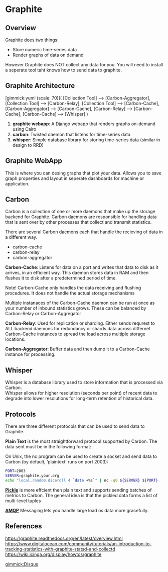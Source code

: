 # Graphite

Overview
--------

Graphite does two things:

 * Store numeric time-series data
 * Render graphs of data on demand

However Graphite does NOT collect any data for you.  You will need to install a seperate tool taht knows how to send data to graphite.


Graphite Architecture
---------------------

[gimmick:yuml (scale: 70)]( [Collection Tool] --> [Carbon-Aggregator], [Collection Tool] --> [Carbon-Relay], [Collection Tool] --> [Carbon-Cache], [Carbon-Aggregator] --> [Carbon-Cache], [Carbon-Relay] --> [Carbon-Cache], [Carbon-Cache] --> [Whisper] )

 1. **graphite webapp**: A Django webapp that renders graphs on-demand using Cairo
 1. **carbon**: Twisted daemon that listens for time-series data
 1. **whisper**: Simple database library for storing time-series data (similar in design to RRD) 

Graphite WebApp
---------------

This is where you can desing graphs that plot your data.  Allows you to save graph properties and layout in seperate dashboards for machine or application.

Carbon
------

Carbon is a collection of one or more daemons that make up the storage backend for Graphite.  Carbon daemons are responsible for handling data that is sent over by other processes that collect and transmit statistics. 

There are several Carbon daemons each that handle the recieving of data in a different way.

 * carbon-cache
 * carbon-relay
 * carbon-aggregator

**Carbon-Cache**: Listens for data on a port and writes that data to disk as it arrives, in an efficient way. This daemon stores data in RAM and then flushes it to disk after a predetermined period of time.

Note! Carbon-Cache only handles the data receiving and flushing procedures. It does not handle the actual storage mechanisms

Multiple instanaces of the Carbon-Cache daemon can be run at once as your number of inbound statistics grows.  These can be balanced by Carbon-Relay or Carbon-Aggregator

**Carbon-Relay**: Used for replication or sharding.  Either sends requrest to ALL backend daemons for redundancy or shards data across differnet Carbon-Cache instances to spread the load across multiple storage locations.

**Carbon-Aggregator**: Buffer data and then dump it to a Carbon-Cache instance for processing.

Whisper
------

Whisper is a database library used to store information that is processed via Carbon.  
Whisper allows for higher resolution (seconds per point) of recent data to degrade into lower resolutions for long-term retention of historical data.

Protocols
---------

There are three different protocols that can be used to send data to Graphite.

**Plain Text** is the most straightforward protocol supported by Carbon. 
The data sent must be in the following format: <metric path> <metric value> <metric timestamp>. 

On Unix, the nc program can be used to create a socket and send data to Carbon (by default, ‘plaintext’ runs on port 2003):
```bash
PORT=2003
SERVER=graphite.your.org
echo "local.random.diceroll 4 `date +%s`" | nc -q0 ${SERVER} ${PORT}
```

**[Pickle](https://docs.python.org/3/library/pickle.html)** is more effcient then plain text and supports sending batches of metrics to Carbon. The general idea is that the pickled data forms a list of multi-level tuples

**[AMQP](http://en.wikipedia.org/wiki/Advanced_Message_Queuing_Protocol)** Messaging lets you handle large load os data more gracefully.   



References
----------

https://graphite.readthedocs.org/en/latest/overview.html
https://www.digitalocean.com/community/tutorials/an-introduction-to-tracking-statistics-with-graphite-statsd-and-collectd
https://wiki.icinga.org/display/howtos/graphite


[gimmick:Disqus](techtacoorg)
